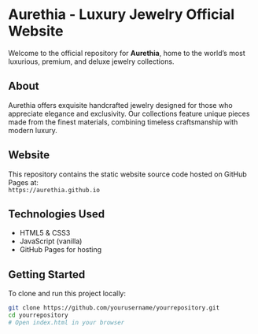 # Aurethia - Luxury Jewelry Official Website

Welcome to the official repository for **Aurethia**, home to the world’s most luxurious, premium, and deluxe jewelry collections.

## About

Aurethia offers exquisite handcrafted jewelry designed for those who appreciate elegance and exclusivity. Our collections feature unique pieces made from the finest materials, combining timeless craftsmanship with modern luxury.

## Website

This repository contains the static website source code hosted on GitHub Pages at:  
`https://aurethia.github.io`

## Technologies Used

- HTML5 & CSS3  
- JavaScript (vanilla)  
- GitHub Pages for hosting  

## Getting Started

To clone and run this project locally:

```bash
git clone https://github.com/yourusername/yourrepository.git
cd yourrepository
# Open index.html in your browser
